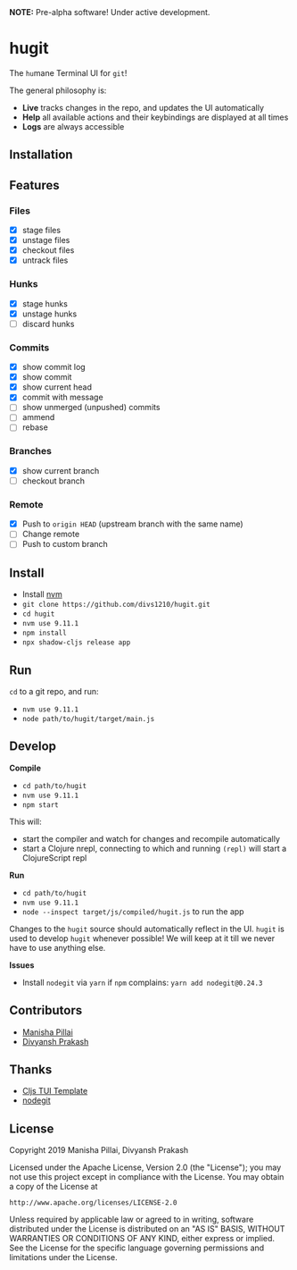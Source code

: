 <span> 
    <b>NOTE:</b> Pre-alpha software! Under active development.
</span>

# hugit

The `hu`mane Terminal UI for `git`!

The general philosophy is:
* **Live** tracks changes in the repo, and updates the UI automatically
* **Help** all available actions and their keybindings are displayed at all times
* **Logs** are always accessible

## Installation

## Features

### Files

- [x] stage files
- [x] unstage files
- [x] checkout files
- [x] untrack files

### Hunks

- [x] stage hunks
- [x] unstage hunks
- [ ] discard hunks

### Commits

- [x] show commit log
- [x] show commit
- [x] show current head
- [x] commit with message
- [ ] show unmerged (unpushed) commits
- [ ] ammend
- [ ] rebase

### Branches

- [x] show current branch
- [ ] checkout branch

### Remote

- [x] Push to `origin HEAD` (upstream branch with the same name)
- [ ] Change remote
- [ ] Push to custom branch

## Install

* Install [nvm](https://github.com/nvm-sh/nvm)
* `git clone https://github.com/divs1210/hugit.git`
* `cd hugit`
* `nvm use 9.11.1`
* `npm install`
* `npx shadow-cljs release app`

## Run

`cd` to a git repo, and run:
* `nvm use 9.11.1`
* `node path/to/hugit/target/main.js`

## Develop

**Compile**

* `cd path/to/hugit`
* `nvm use 9.11.1`
* `npm start`

This will:
  * start the compiler and watch for changes and recompile automatically
  * start a Clojure nrepl, connecting to which and running `(repl)` will start a ClojureScript repl

**Run**

* `cd path/to/hugit`
* `nvm use 9.11.1`
* `node --inspect target/js/compiled/hugit.js` to run the app

Changes to the `hugit` source should automatically reflect in the UI.
`hugit` is used to develop `hugit` whenever possible!
We will keep at it till we never have to use anything else.

**Issues**

* Install `nodegit` via `yarn` if `npm` complains: `yarn add nodegit@0.24.3`

## Contributors

* [Manisha Pillai](https://github.com/Manisha38)
* [Divyansh Prakash](https://github.com/divs1210)

## Thanks

* [Cljs TUI Template](https://github.com/eccentric-j/cljs-tui-template)
* [nodegit](https://github.com/nodegit/nodegit)

## License
Copyright 2019 Manisha Pillai, Divyansh Prakash

Licensed under the Apache License, Version 2.0 (the "License");
you may not use this project except in compliance with the License.
You may obtain a copy of the License at

    http://www.apache.org/licenses/LICENSE-2.0

Unless required by applicable law or agreed to in writing, software
distributed under the License is distributed on an "AS IS" BASIS,
WITHOUT WARRANTIES OR CONDITIONS OF ANY KIND, either express or implied.
See the License for the specific language governing permissions and
limitations under the License.
